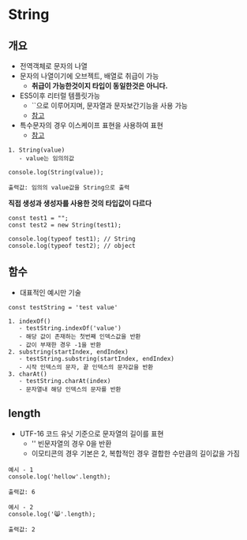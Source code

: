 # String

## 개요
- 전역객체로 문자의 나열
- 문자의 나열이기에 오브젝트, 배열로 취급이 가능
   - **취급이 가능한것이지 타입이 동일한것은 아니다.**
- ES5이후 리터럴 템플릿가능
   - ``으로 이루어지며, 문자열과 문자보간기능을 사용 가능
   - [참고](https://developer.mozilla.org/ko/docs/Web/JavaScript/Reference/Template_literals)
- 특수문자의 경우 이스케이프 표현을 사용하여 표현
   - [참고](https://developer.mozilla.org/ko/docs/Web/JavaScript/Reference/Global_Objects/String#%EC%9D%B4%EC%8A%A4%EC%BC%80%EC%9D%B4%ED%94%84_%ED%91%9C%ED%98%84)
```
1. String(value)
   - value는 임의의값

console.log(String(value));

출력값: 임의의 value값을 String으로 출력
```

**직접 생성과 생성자를 사용한 것의 타입값이 다르다**
```
const test1 = "";
const test2 = new String(test1);

console.log(typeof test1); // String
console.log(typeof test2); // object

```



## 함수
- 대표적인 예시만 기술
```
const testString = 'test value'

1. indexOf()
   - testString.indexOf('value')
   - 해당 값이 존재하는 첫번째 인덱스값을 반환
   - 값이 부재한 경우 -1을 반환
2. substring(startIndex, endIndex)
   - testString.substring(startIndex, endIndex)
   - 시작 인덱스의 문자, 끝 인덱스의 문자값을 반환
3. charAt()
   - testString.charAt(index)
   - 문자열내 해당 인덱스의 문자를 반환
```

## length
- UTF-16 코드 유닛 기준으로 문자열의 길이를 표현
   - '' 빈문자열의 경우 0을 반환
   - 이모티콘의 경우 기본은 2, 복합적인 경우 결합한 수만큼의 길이값을 가짐
```
예시 - 1
console.log('hellow'.length);

출력값: 6

예시 - 2
console.log('😸'.length);

출력값: 2
```

